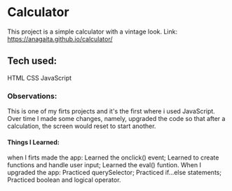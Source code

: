 # Calculator
This project is a simple calculator with a vintage look.
Link: https://anagaita.github.io/calculator/

## Tech used:
HTML
CSS
JavaScript

### Observations:
This is one of my firts projects and it's the first where i used JavaScript.
Over time I made some changes, namely, upgraded the code so that after a calculation, the screen would reset to start another.

#### Things I Learned:
when I firts made the app:
  Learned the onclick() event;
  Learned to create functions and handle user input;
  Learned the eval() funtion.
When I upgraded the app:
  Practiced querySelector;
  Practiced if...else statements;
  Practiced boolean and logical operator.
